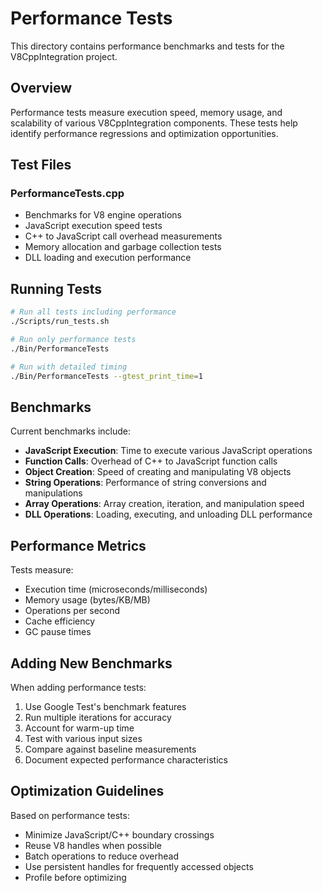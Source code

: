 # Performance Tests

This directory contains performance benchmarks and tests for the V8CppIntegration project.

## Overview

Performance tests measure execution speed, memory usage, and scalability of various V8CppIntegration components. These tests help identify performance regressions and optimization opportunities.

## Test Files

### PerformanceTests.cpp
- Benchmarks for V8 engine operations
- JavaScript execution speed tests
- C++ to JavaScript call overhead measurements
- Memory allocation and garbage collection tests
- DLL loading and execution performance

## Running Tests

```bash
# Run all tests including performance
./Scripts/run_tests.sh

# Run only performance tests
./Bin/PerformanceTests

# Run with detailed timing
./Bin/PerformanceTests --gtest_print_time=1
```

## Benchmarks

Current benchmarks include:
- **JavaScript Execution**: Time to execute various JavaScript operations
- **Function Calls**: Overhead of C++ to JavaScript function calls
- **Object Creation**: Speed of creating and manipulating V8 objects
- **String Operations**: Performance of string conversions and manipulations
- **Array Operations**: Array creation, iteration, and manipulation speed
- **DLL Operations**: Loading, executing, and unloading DLL performance

## Performance Metrics

Tests measure:
- Execution time (microseconds/milliseconds)
- Memory usage (bytes/KB/MB)
- Operations per second
- Cache efficiency
- GC pause times

## Adding New Benchmarks

When adding performance tests:
1. Use Google Test's benchmark features
2. Run multiple iterations for accuracy
3. Account for warm-up time
4. Test with various input sizes
5. Compare against baseline measurements
6. Document expected performance characteristics

## Optimization Guidelines

Based on performance tests:
- Minimize JavaScript/C++ boundary crossings
- Reuse V8 handles when possible
- Batch operations to reduce overhead
- Use persistent handles for frequently accessed objects
- Profile before optimizing